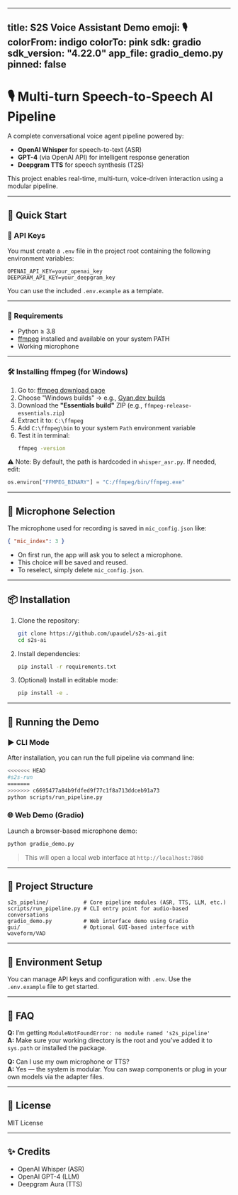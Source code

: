 
---
title: S2S Voice Assistant Demo
emoji: 🎙️
colorFrom: indigo
colorTo: pink
sdk: gradio
sdk_version: "4.22.0"
app_file: gradio_demo.py
pinned: false
---

# 🎙️ Multi-turn Speech-to-Speech AI Pipeline

A complete conversational voice agent pipeline powered by:
- **OpenAI Whisper** for speech-to-text (ASR)
- **GPT-4** (via OpenAI API) for intelligent response generation
- **Deepgram TTS** for speech synthesis (T2S)

This project enables real-time, multi-turn, voice-driven interaction using a modular pipeline.

---

## 🚀 Quick Start

### 🔑 API Keys

You must create a `.env` file in the project root containing the following environment variables:

```env
OPENAI_API_KEY=your_openai_key
DEEPGRAM_API_KEY=your_deepgram_key
```

You can use the included `.env.example` as a template.

---

### 🧰 Requirements

- Python ≥ 3.8
- [ffmpeg](https://ffmpeg.org/) installed and available on your system PATH
- Working microphone

---

### 🛠️ Installing ffmpeg (for Windows)

1. Go to: [ffmpeg download page](https://ffmpeg.org/download.html)
2. Choose "Windows builds" → e.g., [Gyan.dev builds](https://www.gyan.dev/ffmpeg/builds/)
3. Download the **"Essentials build"** ZIP (e.g., `ffmpeg-release-essentials.zip`)
4. Extract it to: `C:\ffmpeg`
5. Add `C:\ffmpeg\bin` to your system `Path` environment variable
6. Test it in terminal:
   ```bash
   ffmpeg -version
   ```

⚠️ Note: By default, the path is hardcoded in `whisper_asr.py`. If needed, edit:
```python
os.environ["FFMPEG_BINARY"] = "C:/ffmpeg/bin/ffmpeg.exe"
```

---

## 🎤 Microphone Selection

The microphone used for recording is saved in `mic_config.json` like:

```json
{ "mic_index": 3 }
```

- On first run, the app will ask you to select a microphone.
- This choice will be saved and reused.
- To reselect, simply delete `mic_config.json`.

---

## 📦 Installation

1. Clone the repository:
   ```bash
   git clone https://github.com/upaudel/s2s-ai.git
   cd s2s-ai
   ```

2. Install dependencies:
   ```bash
   pip install -r requirements.txt
   ```

3. (Optional) Install in editable mode:
   ```bash
   pip install -e .
   ```

---

## 🧪 Running the Demo

### ▶ CLI Mode
After installation, you can run the full pipeline via command line:

```bash
<<<<<<< HEAD
#s2s-run
=======
>>>>>>> c6695477a84b9fdfed9f77c1f8a713ddceb91a73
python scripts/run_pipeline.py
```

### 🌐 Web Demo (Gradio)
Launch a browser-based microphone demo:

```bash
python gradio_demo.py
```

> This will open a local web interface at `http://localhost:7860`

---

## 📁 Project Structure

```
s2s_pipeline/           # Core pipeline modules (ASR, TTS, LLM, etc.)
scripts/run_pipeline.py # CLI entry point for audio-based conversations
gradio_demo.py          # Web interface demo using Gradio
gui/                    # Optional GUI-based interface with waveform/VAD
```

---

## 🔐 Environment Setup

You can manage API keys and configuration with `.env`. Use the `.env.example` file to get started.

---

## 🙋 FAQ

**Q:** I’m getting `ModuleNotFoundError: no module named 's2s_pipeline'`  
**A:** Make sure your working directory is the root and you’ve added it to `sys.path` or installed the package.

**Q:** Can I use my own microphone or TTS?  
**A:** Yes — the system is modular. You can swap components or plug in your own models via the adapter files.

---

## 📜 License

MIT License

---

## ✨ Credits

- OpenAI Whisper (ASR)
- OpenAI GPT-4 (LLM)
- Deepgram Aura (TTS)
